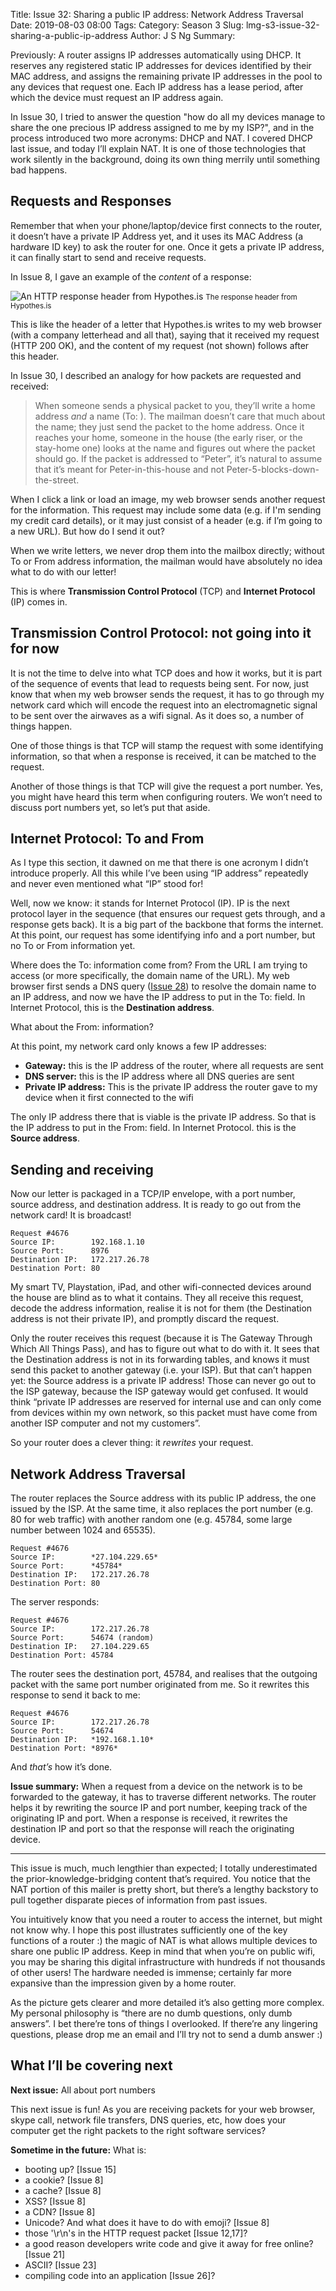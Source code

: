 Title: Issue 32: Sharing a public IP address: Network Address Traversal
Date: 2019-08-03 08:00
Tags: 
Category: Season 3
Slug: lmg-s3-issue-32-sharing-a-public-ip-address
Author: J S Ng
Summary: 

Previously: A router assigns IP addresses automatically using DHCP. It reserves any registered static IP addresses for devices identified by their MAC address, and assigns the remaining private IP addresses in the pool to any devices that request one. Each IP address has a lease period, after which the device must request an IP address again.

In Issue 30, I tried to answer the question "how do all my devices manage to share the one precious IP address assigned to me by my ISP?", and in the process introduced two more acronyms: DHCP and NAT. I covered DHCP last issue, and today I’ll explain NAT. It is one of those technologies that work silently in the background, doing its own thing merrily until something bad happens.

## Requests and Responses

Remember that when your phone/laptop/device first connects to the router, it doesn’t have a private IP Address yet, and it uses its MAC Address (a hardware ID key) to ask the router for one. Once it gets a private IP address, it can finally start to send and receive requests.

In Issue 8, I gave an example of the *content* of a response:


![An HTTP response header from Hypothes.is]({attach}issue008_01.png)
<small>The response header from Hypothes.is</small>


This is like the header of a letter that Hypothes.is writes to my web browser (with a company letterhead and all that), saying that it received my request (HTTP 200 OK), and the content of my request (not shown) follows after this header.

In Issue 30, I described an analogy for how packets are requested and received:

> When someone sends a physical packet to you, they’ll write a home address _and_ a name (To: ). The mailman doesn’t care that much about the name; they just send the packet to the home address. Once it reaches your home, someone in the house (the early riser, or the stay-home one) looks at the name and figures out where the packet should go. If the packet is addressed to “Peter”, it’s natural to assume that it’s meant for Peter-in-this-house and not Peter-5-blocks-down-the-street.

When I click a link or load an image, my web browser sends another request for the information. This request may include some data (e.g. if I'm sending my credit card details), or it may just consist of a header (e.g. if I’m going to a new URL). But how do I send it out?

When we write letters, we never drop them into the mailbox directly; without To or From address information, the mailman would have absolutely no idea what to do with our letter!

This is where **Transmission Control Protocol** (TCP) and **Internet Protocol** (IP) comes in.

## Transmission Control Protocol: not going into it for now

It is not the time to delve into what TCP does and how it works, but it is part of the sequence of events that lead to requests being sent. For now, just know that when my web browser sends the request, it has to go through my network card which will encode the request into an electromagnetic signal to be sent over the airwaves as a wifi signal. As it does so, a number of things happen.

One of those things is that TCP will stamp the request with some identifying information, so that when a response is received, it can be matched to the request.

Another of those things is that TCP will give the request a port number. Yes, you might have heard this term when configuring routers. We won’t need to discuss port numbers yet, so let’s put that aside.

## Internet Protocol: To and From

As I type this section, it dawned on me that there is one acronym I didn’t introduce properly. All this while I’ve been using “IP address” repeatedly and never even mentioned what “IP” stood for!

Well, now we know: it stands for Internet Protocol (IP). IP is the next protocol layer in the sequence (that ensures our request gets through, and a response gets back). It is a big part of the backbone that forms the internet. At this point, our request has some identifying info and a port number, but no To or From information yet.

Where does the To: information come from? From the URL I am trying to access (or more specifically, the domain name of the URL). My web browser first sends a DNS query ([Issue 28]({filename}/season3/issue028/issue028.md)) to resolve the domain name to an IP address, and now we have the IP address to put in the To: field. In Internet Protocol, this is the **Destination address**.

What about the From: information?

At this point, my network card only knows a few IP addresses:

- **Gateway:** this is the IP address of the router, where all requests are sent
- **DNS server:** this is the IP address where all DNS queries are sent
- **Private IP address:** This is the private IP address the router gave to my device when it first connected to the wifi

The only IP address there that is viable is the private IP address. So that is the IP address to put in the From: field. In Internet Protocol. this is the **Source address**.

## Sending and receiving

Now our letter is packaged in a TCP/IP envelope, with a port number, source address, and destination address. It is ready to go out from the network card! It is broadcast!

```
Request #4676
Source IP:        192.168.1.10
Source Port:      8976
Destination IP:   172.217.26.78
Destination Port: 80
```

My smart TV, Playstation, iPad, and other wifi-connected devices around the house are blind as to what it contains. They all receive this request, decode the address information, realise it is not for them (the Destination address is not their private IP), and promptly discard the request.

Only the router receives this request (because it is The Gateway Through Which All Things Pass), and has to figure out what to do with it. It sees that the Destination address is not in its forwarding tables, and knows it must send this packet to another gateway (i.e. your ISP). But that can’t happen yet: the Source address is a private IP address! Those can never go out to the ISP gateway, because the ISP gateway would get confused. It would think “private IP addresses are reserved for internal use and can only come from devices within my own network, so this packet must have come from another ISP computer and not my customers”.

So your router does a clever thing: it _rewrites_ your request.

## Network Address Traversal

The router replaces the Source address with its public IP address, the one issued by the ISP. At the same time, it also replaces the port number (e.g. 80 for web traffic) with another random one (e.g. 45784, some large number between 1024 and 65535).

```
Request #4676
Source IP:        *27.104.229.65*
Source Port:      *45784*
Destination IP:   172.217.26.78
Destination Port: 80
```

The server responds:

```
Request #4676
Source IP:        172.217.26.78
Source Port:      54674 (random)
Destination IP:   27.104.229.65
Destination Port: 45784
```

The router sees the destination port, 45784, and realises that the outgoing packet with the same port number originated from me. So it rewrites this response to send it back to me:

```
Request #4676
Source IP:        172.217.26.78
Source Port:      54674
Destination IP:   *192.168.1.10*
Destination Port: *8976*
```

And _that’s_ how it’s done.

**Issue summary:** When a request from a device on the network is to be forwarded to the gateway, it has to traverse different networks. The router helps it by rewriting the source IP and port number, keeping track of the originating IP and port. When a response is received, it rewrites the destination IP and port so that the response will reach the originating device.

-----

This issue is much, much lengthier than expected; I totally underestimated the prior-knowledge-bridging content that’s required. You notice that the NAT portion of this mailer is pretty short, but there’s a lengthy backstory to pull together disparate pieces of information from past issues.

You intuitively know that you need a router to access the internet, but might not know why. I hope this post illustrates sufficiently one of the key functions of a router :) the magic of NAT is what allows multiple devices to share one public IP address. Keep in mind that when you’re on public wifi, you may be sharing this digital infrastructure with hundreds if not thousands of other users! The hardware needed is immense; certainly far more expansive than the impression given by a home router.

As the picture gets clearer and more detailed it’s also getting more complex. My personal philosophy is “there are no dumb questions, only dumb answers”. I bet there’re tons of things I overlooked. If there’re any lingering questions, please drop me an email and I’ll try not to send a dumb answer :)

## What I’ll be covering next

**Next issue:** All about port numbers

This next issue is fun! As you are receiving packets for your web browser, skype call, network file transfers, DNS queries, etc, how does your computer get the right packets to the right software services?

**Sometime in the future:** What is:

- booting up? [Issue 15]
- a cookie? [Issue 8]
- a cache? [Issue 8]
- XSS? [Issue 8]
- a CDN? [Issue 8]
- Unicode? And what does it have to do with emoji? [Issue 8]
- those '\r\n's in the HTTP request packet [Issue 12,17]?
- a good reason developers write code and give it away for free online? [Issue 21]
- ASCII? [Issue 23]
- compiling code into an application [Issue 26]?
